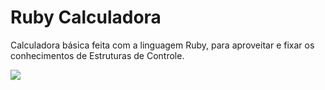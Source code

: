 # Ruby Calculadora
 Calculadora básica feita com a linguagem Ruby, para aproveitar e fixar os conhecimentos de Estruturas de Controle.

<img src="images-preview/ruby.preview.png">